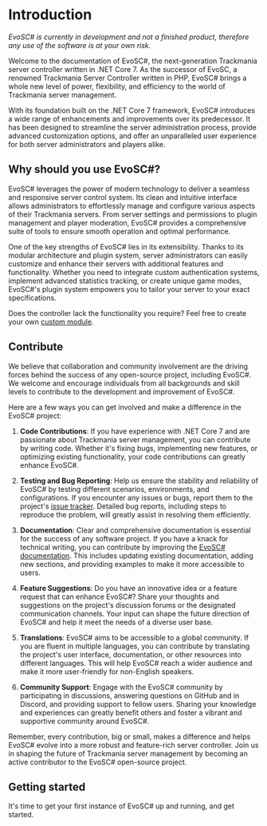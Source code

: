 # Introduction
*EvoSC# is currently in development and not a finished product, therefore any use of the software is at your own risk.*

Welcome to the documentation of EvoSC#, the next-generation Trackmania server controller written in .NET Core 7. As the successor of EvoSC, a renowned Trackmania Server Controller written in PHP, EvoSC# brings a whole new level of power, flexibility, and efficiency to the world of Trackmania server management.

With its foundation built on the .NET Core 7 framework, EvoSC# introduces a wide range of enhancements and improvements over its predecessor. It has been designed to streamline the server administration process, provide advanced customization options, and offer an unparalleled user experience for both server administrators and players alike.

## Why should you use EvoSC#?
EvoSC# leverages the power of modern technology to deliver a seamless and responsive server control system. Its clean and intuitive interface allows administrators to effortlessly manage and configure various aspects of their Trackmania servers. From server settings and permissions to plugin management and player moderation, EvoSC# provides a comprehensive suite of tools to ensure smooth operation and optimal performance.

One of the key strengths of EvoSC# lies in its extensibility. Thanks to its modular architecture and plugin system, server administrators can easily customize and enhance their servers with additional features and functionality. Whether you need to integrate custom authentication systems, implement advanced statistics tracking, or create unique game modes, EvoSC#'s plugin system empowers you to tailor your server to your exact specifications.

Does the controller lack the functionality you require? Feel free to create your own [custom module](/development/modules/).

## Contribute
We believe that collaboration and community involvement are the driving forces behind the success of any open-source project, including EvoSC#. We welcome and encourage individuals from all backgrounds and skill levels to contribute to the development and improvement of EvoSC#.

Here are a few ways you can get involved and make a difference in the EvoSC# project:

1. **Code Contributions**: If you have experience with .NET Core 7 and are passionate about Trackmania server management, you can contribute by writing code. Whether it's fixing bugs, implementing new features, or optimizing existing functionality, your code contributions can greatly enhance EvoSC#.

2. **Testing and Bug Reporting**: Help us ensure the stability and reliability of EvoSC# by testing different scenarios, environments, and configurations. If you encounter any issues or bugs, report them to the project's [issue tracker](https://github.com/evoesports/EvoSC-sharp/issues). Detailed bug reports, including steps to reproduce the problem, will greatly assist in resolving them efficiently.

3. **Documentation**: Clear and comprehensive documentation is essential for the success of any software project. If you have a knack for technical writing, you can contribute by improving the [EvoSC# documentation](https://github.com/evoesports/EvoSC-sharp-documentation). This includes updating existing documentation, adding new sections, and providing examples to make it more accessible to users.

4. **Feature Suggestions**: Do you have an innovative idea or a feature request that can enhance EvoSC#? Share your thoughts and suggestions on the project's discussion forums or the designated communication channels. Your input can shape the future direction of EvoSC# and help it meet the needs of a diverse user base.

5. **Translations**: EvoSC# aims to be accessible to a global community. If you are fluent in multiple languages, you can contribute by translating the project's user interface, documentation, or other resources into different languages. This will help EvoSC# reach a wider audience and make it more user-friendly for non-English speakers.

6. **Community Support**: Engage with the EvoSC# community by participating in discussions, answering questions on GitHub and in Discord, and providing support to fellow users. Sharing your knowledge and experiences can greatly benefit others and foster a vibrant and supportive community around EvoSC#.

Remember, every contribution, big or small, makes a difference and helps EvoSC# evolve into a more robust and feature-rich server controller. Join us in shaping the future of Trackmania server management by becoming an active contributor to the EvoSC# open-source project.

## Getting started
It's time to get your first instance of EvoSC# up and running, and get started.